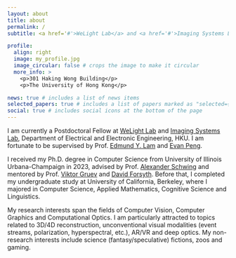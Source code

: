 ```yaml
---
layout: about
title: about
permalink: /
subtitle: <a href='#'>WeLight Lab</a> and <a href='#'>Imaging Systems Lab</a> at the University of Hong Kong

profile:
  align: right
  image: my_profile.jpg
  image_circular: false # crops the image to make it circular
  more_info: >
    <p>301 Haking Wong Building</p>
    <p>The University of Hong Kong</p>

news: true # includes a list of news items
selected_papers: true # includes a list of papers marked as "selected={true}"
social: true # includes social icons at the bottom of the page
---
```


I am currently a Postdoctoral Fellow at [WeLight Lab](https://hku.welight.fun/) and [Imaging Systems Lab](https://isl.eee.hku.hk/), Department of Electrical and Electronic Engineering, HKU. I am fortunate to be supervised by Prof. [Edmund Y. Lam](https://www.eee.hku.hk/~elam/) and [Evan Peng](https://www.eee.hku.hk/~evanpeng/). 

I received my Ph.D. degree in Computer Science from University of Illinois Urbana-Champaign in 2023, advised by Prof. [Alexander Schwing](https://www.alexander-schwing.de/) and mentored by Prof. [Viktor Gruev](https://ece.illinois.edu/about/directory/faculty/vgruev) and [David Forsyth](https://luthuli.cs.uiuc.edu/~daf/). Before that, I completed my undergraduate study at University of California, Berkeley, where I majored in Computer Science, Applied Mathematics, Cognitive Science and Linguistics.

My research interests span the fields of Computer Vision, Computer Graphics and Computational Optics. I am particularly attracted to topics related to 3D/4D reconstruction, unconventional visual modalities (event streams, polarization, hyperspectral, etc.), AR/VR and deep optics. My non-research interests include science (fantasy/speculative) fictions, zoos and gaming.